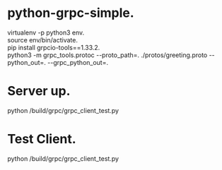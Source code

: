 # python-grpc-simple.  
virtualenv -p python3 env.  
source env/bin/activate.  
pip install grpcio-tools==1.33.2.  
python3 -m grpc_tools.protoc --proto_path=. ./protos/greeting.proto --python_out=. --grpc_python_out=.   

# Server up. 
python /build/grpc/grpc_client_test.py   
# Test Client.  
python /build/grpc/grpc_client_test.py    
